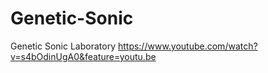 # Genetic-Sonic
Genetic Sonic Laboratory
https://www.youtube.com/watch?v=s4bOdinUgA0&feature=youtu.be
